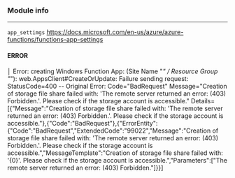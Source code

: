 



### Module info
---

`app_settimgs` https://docs.microsoft.com/en-us/azure/azure-functions/functions-app-settings


#### ERROR


│ Error: creating Windows Function App: (Site Name "*" / Resource Group "*"): web.AppsClient#CreateOrUpdate: Failure sending request: StatusCode=400 -- Original Error: Code="BadRequest" Message="Creation 
of storage file share failed with: 'The remote server returned an error: (403) Forbidden.'. Please check if the storage account is accessible." Details=[{"Message":"Creation of storage file share failed with: 'The remote server returned an error: (403) Forbidden.'. Please check if the storage account is accessible."},{"Code":"BadRequest"},{"ErrorEntity":{"Code":"BadRequest","ExtendedCode":"99022","Message":"Creation of storage file share failed with: 'The remote server returned an error: (403) Forbidden.'. Please check if the storage account is accessible.","MessageTemplate":"Creation of storage file share failed with: '{0}'. Please check if the storage account is accessible.","Parameters":["The remote server returned an error: (403) Forbidden."]}}]